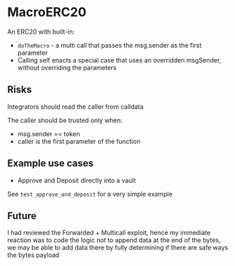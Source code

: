 # MacroERC20

An ERC20 with built-in:
- `doTheMacro` - a multi call that passes the msg.sender as the first parameter
- Calling self enacts a special case that uses an overridden msgSender, without overriding the parameters

## Risks

Integrators should read the caller from calldata

The caller should be trusted only when:
- msg.sender == token
- caller is the first parameter of the function

## Example use cases

- Approve and Deposit directly into a vault

See `test_approve_and_deposit` for a very simple example

## Future

I had reviewed the Forwarded + Multicall exploit, hence my immediate reaction was to code the logic not to append data at the end of the bytes, we may be able to add data there by fully determining if there are safe ways the bytes payload